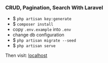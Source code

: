 ### CRUD, Pagination, Search With Laravel

* $ `php artisan key:generate`
* $ `composer install`
* copy `.env.example` into `.env`
* change db configuration
* $ `php artisan migrate --seed`
* $ `php artisan serve`

Then visit: [localhost](http://localhost:8000)
